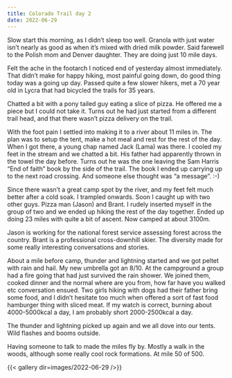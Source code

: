 ```yaml
---
title: Colorado Trail day 2
date: 2022-06-29
---
```


Slow start this morning, as I didn’t sleep too well. Granola with just water isn’t nearly as good as when it’s mixed with dried milk powder. Said farewell to the Polish mom and Denver daughter. They are doing just 10 mile days.

Felt the ache in the footarch I noticed end of yesterday almost immediately. That didn’t make for happy hiking, most painful going down, do good thing today was a going up day. Passed quite a few slower hikers, met a 70 year old in Lycra that had bicycled the trails for 35 years. 

Chatted a bit with a pony tailed guy eating a slice of pizza. He offered me a piece but I could not take it. Turns out he had just started from a different trail head, and that there wasn’t pizza delivery on the trail.

With the foot pain I settled into making it to a river about 11 miles in. The plan was to setup the tent, make a hot meal and rest for the rest of the day. When I got there, a young chap named Jack (Lama) was there. I cooled my feet in the stream and we chatted a bit. His father had apparently thrown in the towel the day before. Turns out he was the one leaving the Sam Harris “End of faith” book by the side of the trail. The book I ended up carrying up to the next road crossing. And someone else thought was “a message”. :-)

Since there wasn’t a great camp spot by the river, and my feet felt much better after a cold soak. I trampled onwards. Soon I caught up with two other guys. Pizza man (Jason) and Brant. I rudely inserted myself in the group of two and we ended up hiking the rest of the day together. Ended up doing 23 miles with quite a bit of ascent. Now camped at about 3100m. 

Jason is working for the national forest service assessing forest across the country. Brant is a professional cross-downhill skier. The diversity made for some really interesting conversations and stories. 

About a mile before camp, thunder and lightning started and we got peltet with rain and hail. My new umbrella got an 8/10. At the campground a group had a fire going that had just survived the rain shower. We joined them, cooked dinner and the normal where are you from, how far have you walked etc conversation ensued. Two girls hiking with dogs had their father bring some food, and I didn’t hesitate too much when offered a sort of fast food hamburger thing with sliced meat. If my watch is correct, burning about 4000-5000kcal a day, I am probably short 2000-2500kcal a day.

The thunder and lightning picked up again and we all dove into our tents. Wild flashes and booms outside.

Having someone to talk to made the miles fly by. Mostly a walk in the woods, although some really cool rock formations. At mile 50 of 500.

{{< gallery dir=images/2022-06-29 />}}